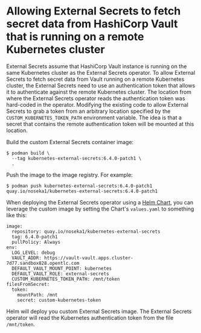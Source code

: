 # Allowing External Secrets to fetch secret data from HashiCorp Vault that is running on a remote Kubernetes cluster

External Secrets assume that HashiCorp Vault instance is running on the same Kubernetes cluster as the External Secrets operator. To allow External Secrets to fetch secret data from Vault running on a remote Kubernetes cluster, the External Secrets need to use an authentication token that allows it to authenticate against the remote Kubernetes cluster. The location from where the External Secrets operator reads the authentication token was hard-coded in the operator. Modifying the existing code to allow External Secrets to grab a token from an arbitrary location specified by the `CUSTOM_KUBERNETES_TOKEN_PATH` environment variable. The idea is that a secret that contains the remote authentication token will be mounted at this location.

Build the custom External Secrets container image:

```
$ podman build \
  --tag kubernetes-external-secrets:6.4.0-patch1 \
  .
```

Push the image to the image registry. For example:

```
$ podman push kubernetes-external-secrets:6.4.0-patch1 quay.io/noseka1/kubernetes-external-secrets:6.4.0-patch1
```

When deploying the External Secrets operator using a [Helm Chart](https://github.com/external-secrets/kubernetes-external-secrets/tree/master/charts/kubernetes-external-secrets), you can leverage the custom image by setting the Chart's `values.yaml` to something like this:

```
image:
  repository: quay.io/noseka1/kubernetes-external-secrets
  tag: 6.4.0-patch1
  pullPolicy: Always
env:
  LOG_LEVEL: debug
  VAULT_ADDR: https://vault-vault.apps.cluster-7d77.sandbox828.opentlc.com
  DEFAULT_VAULT_MOUNT_POINT: kubernetes
  DEFAULT_VAULT_ROLE: external-secrets
  CUSTOM_KUBERNETES_TOKEN_PATH: /mnt/token
filesFromSecret:
  token:
    mountPath: /mnt
    secret: custom-kubernetes-token
```

Helm will deploy you custom External Secrets image. The External Secrets operator will read the Kubernetes authentication token from the file `/mnt/token`.
